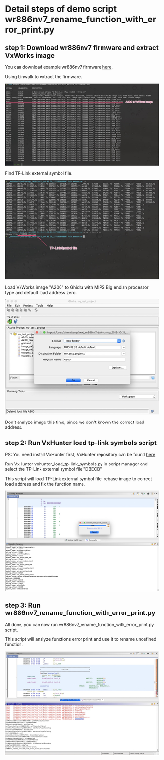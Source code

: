 # Detail steps of demo script wr886nv7_rename_function_with_error_print.py

## step 1: Download wr886nv7 firmware and extract VxWorks image
You can download example wr886nv7 firmware [here](http://download.tplinkcloud.com.cn/firmware/wr886nv7-ipv6-cn-up_2019-10-25_09.43.28_1572316888807.bin).

Using binwalk to extract the firmware.

![](images/wr886nv7_rename_function_with_error_print_2.jpg)

Find TP-Link external symbol file.

![](images/wr886nv7_rename_function_with_error_print_3.jpg)

Load VxWorks image "A200" to Ghidra with MIPS Big endian processor type and default load address zero.

![](images/wr886nv7_rename_function_with_error_print_4.jpg)

Don't analyze image this time, since we don't known the correct load address.


## step 2: Run VxHunter load tp-link symbols script

PS: You need install VxHunter first, VxHunter repository can be found [here](https://github.com/PAGalaxyLab/vxhunter)

Run VxHunter vxhunter_load_tp-link_symbols.py in script manager and select the TP-Link external symbol file "DBECB".  

This script will load TP-Link external symbol file, rebase image to correct load address and fix the function name.

![](images/wr886nv7_rename_function_with_error_print_5.jpg)


## step 3: Run wr886nv7_rename_function_with_error_print.py

All done, you can now run wr886nv7_rename_function_with_error_print.py script.

This script will analyze functions error print and use it to rename undefined function.

![](images/wr886nv7_rename_function_with_error_print_1.jpg)
